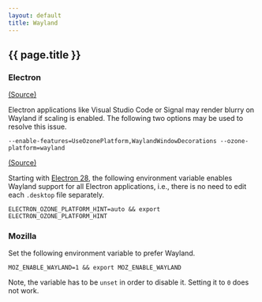 ```yaml
---
layout: default
title: Wayland
---
```


## {{ page.title }}

### Electron

[(Source)](https://github.com/signalapp/Signal-Desktop/issues/5869#issuecomment-1240607666)

Electron applications like Visual Studio Code or Signal may render blurry on
Wayland if scaling is enabled. The following two options may be used to resolve
this issue.

    --enable-features=UseOzonePlatform,WaylandWindowDecorations --ozone-platform=wayland

[(Source)](https://github.com/electron/electron/blob/main/docs/api/environment-variables.md#electron_ozone_platform_hint-linux)

Starting with [Electron 28](https://github.com/electron/electron/commit/58fd8825d224c855cc8290f0a9985c21d4f3c326),
the following environment variable enables Wayland support for all Electron
applications, i.e., there is no need to edit each `.desktop` file separately.

    ELECTRON_OZONE_PLATFORM_HINT=auto && export ELECTRON_OZONE_PLATFORM_HINT

### Mozilla

Set the following environment variable to prefer Wayland.

    MOZ_ENABLE_WAYLAND=1 && export MOZ_ENABLE_WAYLAND

Note, the variable has to be `unset` in order to disable it.
Setting it to `0` does not work.
